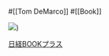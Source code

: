 #[[Tom DeMarco]] #[[Book]]

![](https://cdn-bookplus.nikkei.com/atcl/catalog/03/P81860/P81860_common_pc.jpg?__scale=w:110,h:156&_sh=07b0da0d90))

[日経BOOKプラス](https://bookplus.nikkei.com/atcl/catalog/03/P81860/)
